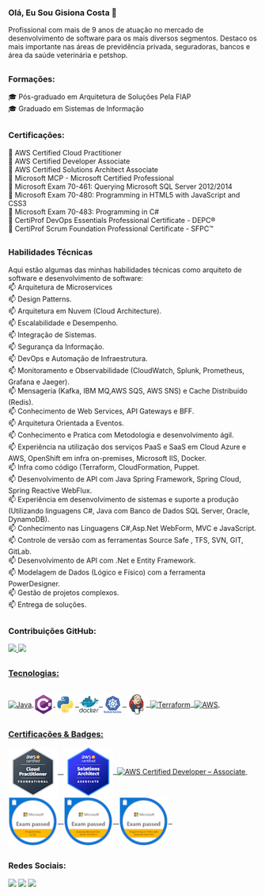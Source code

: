 <!--
**gisiona/gisiona** is a ✨ _special_ ✨ repository because its `README.md` (this file) appears on your GitHub profile.

Here are some ideas to get you started:

- 🔭 I’m currently working on ...
- 🌱 I’m currently learning ...
- 👯 I’m looking to collaborate on ...
- 🤔 I’m looking for help with ...
- 💬 Ask me about ...
- 📫 How to reach me: ...
- 😄 Pronouns: ...
- ⚡ Fun fact: ...
-->

### Olá, Eu Sou Gisiona Costa 👋
<div>
Profissional com mais de 9 anos de atuação no mercado de desenvolvimento de software para os mais diversos segmentos. Destaco os mais importante nas áreas de previdência privada, seguradoras, bancos e área da saúde veterinária e petshop.

  ##

<h3>Formações: </h3>
🎓 Pós-graduado em Arquitetura de Soluções Pela FIAP <br>
🎓 Graduado em Sistemas de Informação 

  ##

<h3>Certificações: </h3>
📄 AWS Certified Cloud Practitioner <br>
📄 AWS Certified Developer Associate <br>
📄 AWS Certified Solutions Architect Associate <br>
📄 Microsoft MCP - Microsoft Certified Professional <br>
📄 Microsoft Exam 70-461: Querying Microsoft SQL Server 2012/2014 <br>
📄 Microsoft Exam 70-480: Programming in HTML5 with JavaScript and CSS3 <br>
📄 Microsoft Exam 70-483: Programming in C# <br>
📄 CertiProf DevOps Essentials Professional Certificate - DEPC® <br>
📄 CertiProf Scrum Foundation Professional Certificate - SFPC™ 

  ##

<h3>Habilidades Técnicas </h3>
Aqui estão algumas das minhas habilidades técnicas como arquiteto de software e desenvolvimento de software: <br>
📫 Arquitetura de Microservices <br>
📫 Design Patterns. <br>
📫 Arquitetura em Nuvem (Cloud Architecture). <br>
📫 Escalabilidade e Desempenho. <br>
📫 Integração de Sistemas. <br>
📫 Segurança da Informação. <br>
📫 DevOps e Automação de Infraestrutura. <br>
📫 Monitoramento e Observabilidade (CloudWatch, Splunk, Prometheus, Grafana e Jaeger). <br>
📫 Mensageria (Kafka, IBM MQ,AWS SQS, AWS SNS) e Cache Distribuído (Redis). <br>
📫 Conhecimento de Web Services, API Gateways e BFF. <br>
📫 Arquitetura Orientada a Eventos. <br>
📫 Conhecimento e Pratica com Metodologia e desenvolvimento ágil. <br>
📫 Experiência na utilização dos serviços PaaS e SaaS em Cloud Azure e AWS, OpenShift em infra on-premises, Microsoft IIS, Docker. <br>
📫 Infra como código (Terraform, CloudFormation, Puppet. <br>
📫 Desenvolvimento de API com Java Spring Framework, Spring Cloud, Spring Reactive WebFlux. <br>
📫 Experiência em desenvolvimento de sistemas e suporte a produção (Utilizando linguagens C#, Java com Banco de Dados SQL Server, Oracle, DynamoDB). <br>
📫 Conhecimento nas Linguagens C#,Asp.Net WebForm, MVC e JavaScript. <br>
📫 Controle de versão com as ferramentas Source Safe , TFS, SVN, GIT, GitLab. <br>
📫 Desenvolvimento de API com .Net e Entity Framework. <br>
📫 Modelagem de Dados (Lógico e Físico) com a ferramenta PowerDesigner. <br>
📫 Gestão de projetos complexos. <br>
📫 Entrega de soluções. <br>
</div> 

  ##

<h3>Contribuições GitHub:</h3>
 <div>
  <a href="https://github.com/gisiona">
  <img height="180em" src="https://github-readme-stats.vercel.app/api?username=gisiona&show_icons=true&theme=dark&include_all_commits=true&count_private=true"/>
  <img height="180em" src="https://github-readme-stats.vercel.app/api/top-langs/?username=gisiona&layout=compact&langs_count=7&theme=dark"/>
</div>
    
  ##

<h3>Tecnologias:</h3> 
<div style="display: inline_block"><br>
  <img align="center" alt="Java" height="40" width="auto" src="https://cdn.jsdelivr.net/gh/devicons/devicon/icons/java/java-original.svg" />
  <img align="center" alt="CSharp" height="40" width="auto" src="https://raw.githubusercontent.com/devicons/devicon/master/icons/csharp/csharp-original.svg" />
  <img align="center" alt="Pythoh" height="40" width="auto" src="https://raw.githubusercontent.com/devicons/devicon/master/icons/python/python-original.svg">&nbsp;
  <img align="center" alt="Crypto-Docker" height="40" width="auto"" src="https://raw.githubusercontent.com/devicons/devicon/master/icons/docker/docker-original-wordmark.svg">&nbsp;
  <img align="center" alt="KB8" height="40" width="auto" src="https://raw.githubusercontent.com/devicons/devicon/master/icons/kubernetes/kubernetes-plain-wordmark.svg">&nbsp;
  <img align="center" alt="KB8" height="40" width="auto" src="https://raw.githubusercontent.com/devicons/devicon/master/icons/jenkins/jenkins-original.svg">&nbsp;
  <img align="center" alt="Terraform" height="40" width="auto" src="https://w7.pngwing.com/pngs/274/556/png-transparent-hashicorp-terraform-logo-business-glassdoor-business-angle-service-rectangle.png">&nbsp;
  <img align="center" alt="AWS" height="40" width="auto" src="https://cdn.jsdelivr.net/gh/devicons/devicon/icons/amazonwebservices/amazonwebservices-original.svg">&nbsp;
</div>

  ##
  
<div> 
  <h3>Certificações & Badges:</h3> 
  <a href="https://www.credly.com/badges/b1bb3359-9c89-45cf-981b-74f8d0821c45/public_url" target="_blank">
    <img align="center" alt="AWS Cloud Praticioner" height="100" width="100" src="https://github.com/gisiona/gisiona/blob/main/img/aws-certified-cloud-practitioner.png"> &nbsp;
  </a>
  <a href="https://www.credly.com/badges/c13a1a56-9ea9-48ae-a159-1e15e018ec4f/public_url" target="_blank">
  <img align="center" alt="AWS Certified Solutions Architect – Associate" height="100" width="100" src="https://github.com/gisiona/gisiona/blob/main/img/aws-certified-solutions-architect-associate.png">&nbsp;
  </a>
  <a href="https://www.credly.com/badges/c13a1a56-9ea9-48ae-a159-1e15e018ec4f/public_url" target="_blank">
  <img align="center" alt="AWS Certified Developer – Associate" height="100" width="100" src="https://images.credly.com/size/340x340/images/b9feab85-1a43-4f6c-99a5-631b88d5461b/image.png">&nbsp;
  </a>
  <a href="https://www.credly.com/badges/b91b3e35-57e1-4f42-b498-ff356c9b13c0/public_url" target="_blank">
    <img align="center" alt="Exam 483: Microsoft Programming in C#" height="100" width="100" src="https://github.com/gisiona/gisiona/blob/main/img/exam-483-programming-in-c.png"> &nbsp;
  </a>
  <a href="https://www.credly.com/badges/0646f8e8-4b7b-4113-994d-bff9e8e7cc51/public_url" target="_blank">
    <img align="center" alt="Exam 461: Microsoft Querying SQL Server 2012/2014" height="100" width="100" src="https://github.com/gisiona/gisiona/blob/main/img/exam-461-querying-microsoft-sql-server-2012-2014.png"> &nbsp;
  </a>
  <a href="https://www.credly.com/badges/967ee59b-297d-4688-9bd5-de3c7e2bcd24/public_url" target="_blank">
    <img align="center" alt="Exam 480: Microsoft Programming in HTML5 with JavaScript and CSS3
" height="100" width="100" src="https://github.com/gisiona/gisiona/blob/main/img/exam-480-programming-in-html5-with-javascript-and-css3.png"> &nbsp;
  </a>
</div>

  ##

<div> 
  <h3>Redes Sociais:</h3> 
  <a href="https://instagram.com/gisiona" target="_blank"><img src="https://img.shields.io/badge/-Instagram-%23E4405F?style=for-the-badge&logo=instagram&logoColor=white" target="_blank"></a>
  <a href="https://www.linkedin.com/in/gisiona" target="_blank"><img src="https://img.shields.io/badge/-LinkedIn-%230077B5?style=for-the-badge&logo=linkedin&logoColor=white" target="_blank"></a> 
  <a href="https://youtube.com/@gisionacosta8114" target="_blank"><img src="https://img.shields.io/badge/YouTube-FF0000?style=for-the-badge&logo=youtube&logoColor=white" target="_blank"></a> 
</div>
